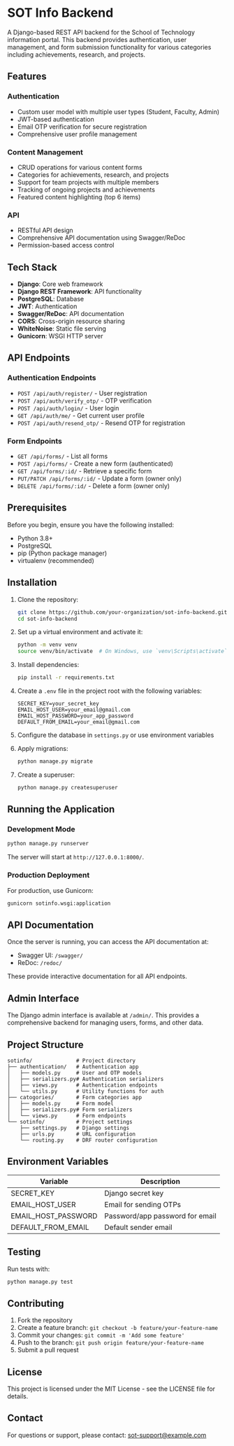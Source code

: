 # SOT Info Backend

A Django-based REST API backend for the School of Technology information portal. This backend provides authentication, user management, and form submission functionality for various categories including achievements, research, and projects.

## Features

### Authentication
- Custom user model with multiple user types (Student, Faculty, Admin)
- JWT-based authentication
- Email OTP verification for secure registration
- Comprehensive user profile management

### Content Management
- CRUD operations for various content forms
- Categories for achievements, research, and projects
- Support for team projects with multiple members
- Tracking of ongoing projects and achievements
- Featured content highlighting (top 6 items)

### API
- RESTful API design
- Comprehensive API documentation using Swagger/ReDoc
- Permission-based access control

## Tech Stack

- **Django**: Core web framework
- **Django REST Framework**: API functionality
- **PostgreSQL**: Database
- **JWT**: Authentication
- **Swagger/ReDoc**: API documentation
- **CORS**: Cross-origin resource sharing
- **WhiteNoise**: Static file serving
- **Gunicorn**: WSGI HTTP server

## API Endpoints

### Authentication Endpoints
- `POST /api/auth/register/` - User registration
- `POST /api/auth/verify_otp/` - OTP verification
- `POST /api/auth/login/` - User login
- `GET /api/auth/me/` - Get current user profile
- `POST /api/auth/resend_otp/` - Resend OTP for registration

### Form Endpoints
- `GET /api/forms/` - List all forms
- `POST /api/forms/` - Create a new form (authenticated)
- `GET /api/forms/:id/` - Retrieve a specific form
- `PUT/PATCH /api/forms/:id/` - Update a form (owner only)
- `DELETE /api/forms/:id/` - Delete a form (owner only)

## Prerequisites

Before you begin, ensure you have the following installed:
- Python 3.8+
- PostgreSQL
- pip (Python package manager)
- virtualenv (recommended)

## Installation

1. Clone the repository:
   ```bash
   git clone https://github.com/your-organization/sot-info-backend.git
   cd sot-info-backend
   ```

2. Set up a virtual environment and activate it:
   ```bash
   python -m venv venv
   source venv/bin/activate  # On Windows, use `venv\Scripts\activate`
   ```

3. Install dependencies:
   ```bash
   pip install -r requirements.txt
   ```

4. Create a `.env` file in the project root with the following variables:
   ```
   SECRET_KEY=your_secret_key
   EMAIL_HOST_USER=your_email@gmail.com
   EMAIL_HOST_PASSWORD=your_app_password
   DEFAULT_FROM_EMAIL=your_email@gmail.com
   ```

5. Configure the database in `settings.py` or use environment variables

6. Apply migrations:
   ```bash
   python manage.py migrate
   ```

7. Create a superuser:
   ```bash
   python manage.py createsuperuser
   ```

## Running the Application

### Development Mode

```bash
python manage.py runserver
```

The server will start at `http://127.0.0.1:8000/`.

### Production Deployment

For production, use Gunicorn:

```bash
gunicorn sotinfo.wsgi:application
```

## API Documentation

Once the server is running, you can access the API documentation at:
- Swagger UI: `/swagger/`
- ReDoc: `/redoc/`

These provide interactive documentation for all API endpoints.

## Admin Interface

The Django admin interface is available at `/admin/`. This provides a comprehensive backend for managing users, forms, and other data.

## Project Structure

```
sotinfo/              # Project directory
├── authentication/   # Authentication app
│   ├── models.py     # User and OTP models
│   ├── serializers.py# Authentication serializers
│   ├── views.py      # Authentication endpoints
│   └── utils.py      # Utility functions for auth
├── catogories/       # Form categories app
│   ├── models.py     # Form model
│   ├── serializers.py# Form serializers
│   └── views.py      # Form endpoints
└── sotinfo/          # Project settings
    ├── settings.py   # Django settings
    ├── urls.py       # URL configuration
    └── routing.py    # DRF router configuration
```

## Environment Variables

| Variable | Description |
|----------|-------------|
| SECRET_KEY | Django secret key |
| EMAIL_HOST_USER | Email for sending OTPs |
| EMAIL_HOST_PASSWORD | Password/app password for email |
| DEFAULT_FROM_EMAIL | Default sender email |

## Testing

Run tests with:

```bash
python manage.py test
```

## Contributing

1. Fork the repository
2. Create a feature branch: `git checkout -b feature/your-feature-name`
3. Commit your changes: `git commit -m 'Add some feature'`
4. Push to the branch: `git push origin feature/your-feature-name`
5. Submit a pull request

## License

This project is licensed under the MIT License - see the LICENSE file for details.

## Contact

For questions or support, please contact: sot-support@example.com
